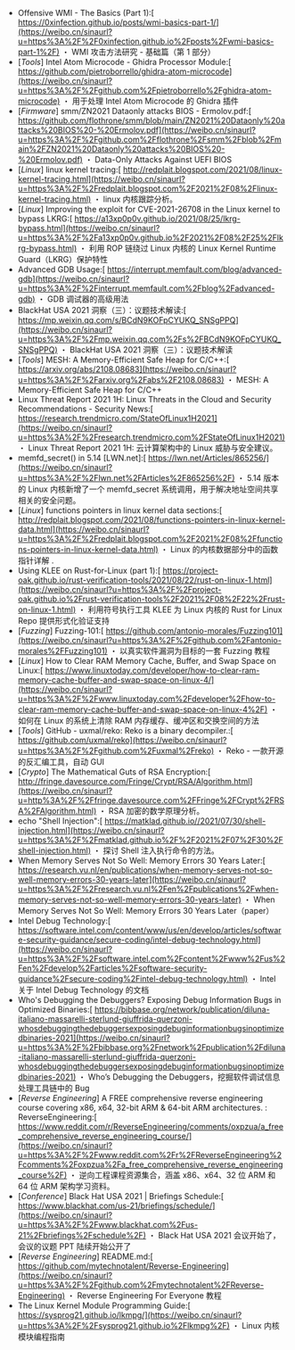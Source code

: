 * Offensive WMI - The Basics (Part 1):[
  https://0xinfection.github.io/posts/wmi-basics-part-1/](https://weibo.cn/sinaurl?u=https%3A%2F%2F0xinfection.github.io%2Fposts%2Fwmi-basics-part-1%2F)
  ・ WMI 攻击方法研究 - 基础篇（第 1 部分）
* [*Tools*] Intel Atom Microcode - Ghidra Processor Module:[
  https://github.com/pietroborrello/ghidra-atom-microcode](https://weibo.cn/sinaurl?u=https%3A%2F%2Fgithub.com%2Fpietroborrello%2Fghidra-atom-microcode)
  ・ 用于处理 Intel Atom Microcode 的 Ghidra 插件
* [*Firmware*] smm/ZN2021 Dataonly attacks BIOS - Ermolov.pdf:[
  https://github.com/flothrone/smm/blob/main/ZN2021%20Dataonly%20attacks%20BIOS%20-%20Ermolov.pdf](https://weibo.cn/sinaurl?u=https%3A%2F%2Fgithub.com%2Fflothrone%2Fsmm%2Fblob%2Fmain%2FZN2021%20Dataonly%20attacks%20BIOS%20-%20Ermolov.pdf)
  ・ Data-Only Attacks Against UEFI BIOS
* [*Linux*] linux kernel tracing:[
  http://redplait.blogspot.com/2021/08/linux-kernel-tracing.html](https://weibo.cn/sinaurl?u=https%3A%2F%2Fredplait.blogspot.com%2F2021%2F08%2Flinux-kernel-tracing.html)
  ・ linux 内核跟踪分析。
* [*Linux*] Improving the exploit for CVE-2021-26708 in the Linux kernel to bypass LKRG:[
  https://a13xp0p0v.github.io/2021/08/25/lkrg-bypass.html](https://weibo.cn/sinaurl?u=https%3A%2F%2Fa13xp0p0v.github.io%2F2021%2F08%2F25%2Flkrg-bypass.html)
  ・ 利用 ROP 链绕过 Linux 内核的 Linux Kernel Runtime Guard（LKRG）保护特性
* Advanced GDB Usage:[
  https://interrupt.memfault.com/blog/advanced-gdb](https://weibo.cn/sinaurl?u=https%3A%2F%2Finterrupt.memfault.com%2Fblog%2Fadvanced-gdb)
  ・ GDB 调试器的高级用法
* BlackHat USA 2021 洞察（三）：议题技术解读:[
  https://mp.weixin.qq.com/s/BCdN9KOFpCYUKQ_SNSgPPQ](https://weibo.cn/sinaurl?u=https%3A%2F%2Fmp.weixin.qq.com%2Fs%2FBCdN9KOFpCYUKQ_SNSgPPQ)
  ・ BlackHat USA 2021 洞察（三）：议题技术解读
* [*Tools*] MESH: A Memory-Efficient Safe Heap for C/C++:[
  https://arxiv.org/abs/2108.08683](https://weibo.cn/sinaurl?u=https%3A%2F%2Farxiv.org%2Fabs%2F2108.08683)
  ・ MESH: A Memory-Efficient Safe Heap for C/C++
* Linux Threat Report 2021 1H: Linux Threats in the Cloud and Security Recommendations - Security News:[
  https://research.trendmicro.com/StateOfLinux1H2021](https://weibo.cn/sinaurl?u=https%3A%2F%2Fresearch.trendmicro.com%2FStateOfLinux1H2021)
  ・ Linux Threat Report 2021 1H: 云计算架构中的 Linux 威胁与安全建议。
* memfd_secret() in 5.14 [LWN.net]:[
  https://lwn.net/Articles/865256/](https://weibo.cn/sinaurl?u=https%3A%2F%2Flwn.net%2FArticles%2F865256%2F)
  ・ 5.14 版本的 Linux 内核新增了一个 memfd_secret 系统调用，用于解决地址空间共享相关的安全问题。
* [*Linux*] functions pointers in linux kernel data sections:[
  http://redplait.blogspot.com/2021/08/functions-pointers-in-linux-kernel-data.html](https://weibo.cn/sinaurl?u=https%3A%2F%2Fredplait.blogspot.com%2F2021%2F08%2Ffunctions-pointers-in-linux-kernel-data.html)
  ・ Linux 的内核数据部分中的函数指针详解 .
* Using KLEE on Rust-for-Linux (part 1):[
  https://project-oak.github.io/rust-verification-tools/2021/08/22/rust-on-linux-1.html](https://weibo.cn/sinaurl?u=https%3A%2F%2Fproject-oak.github.io%2Frust-verification-tools%2F2021%2F08%2F22%2Frust-on-linux-1.html)
  ・ 利用符号执行工具 KLEE 为 Linux 内核的 Rust for Linux Repo 提供形式化验证支持
* [*Fuzzing*] Fuzzing-101:[
  https://github.com/antonio-morales/Fuzzing101](https://weibo.cn/sinaurl?u=https%3A%2F%2Fgithub.com%2Fantonio-morales%2FFuzzing101)
  ・ 以真实软件漏洞为目标的一套 Fuzzing 教程
* [*Linux*] How to Clear RAM Memory Cache, Buffer, and Swap Space on Linux:[
  https://www.linuxtoday.com/developer/how-to-clear-ram-memory-cache-buffer-and-swap-space-on-linux-4/](https://weibo.cn/sinaurl?u=https%3A%2F%2Fwww.linuxtoday.com%2Fdeveloper%2Fhow-to-clear-ram-memory-cache-buffer-and-swap-space-on-linux-4%2F)
  ・ 如何在 Linux 的系统上清除 RAM 内存缓存、缓冲区和交换空间的方法 
* [*Tools*] GitHub - uxmal/reko: Reko is a binary decompiler.:[
  https://github.com/uxmal/reko](https://weibo.cn/sinaurl?u=https%3A%2F%2Fgithub.com%2Fuxmal%2Freko)
  ・ Reko - 一款开源的反汇编工具，自动 GUI
* [*Crypto*] The Mathematical Guts of RSA Encryption:[
  http://fringe.davesource.com/Fringe/Crypt/RSA/Algorithm.html](https://weibo.cn/sinaurl?u=http%3A%2F%2Ffringe.davesource.com%2FFringe%2FCrypt%2FRSA%2FAlgorithm.html)
  ・ RSA 加密的数学原理分析。
* echo "Shell Injection":[
  https://matklad.github.io//2021/07/30/shell-injection.html](https://weibo.cn/sinaurl?u=https%3A%2F%2Fmatklad.github.io%2F%2F2021%2F07%2F30%2Fshell-injection.html)
  ・ 探讨 Shell 注入执行命令的方法。
* When Memory Serves Not So Well: Memory Errors 30 Years Later:[
  https://research.vu.nl/en/publications/when-memory-serves-not-so-well-memory-errors-30-years-later](https://weibo.cn/sinaurl?u=https%3A%2F%2Fresearch.vu.nl%2Fen%2Fpublications%2Fwhen-memory-serves-not-so-well-memory-errors-30-years-later)
  ・ When Memory Serves Not So Well: Memory Errors 30 Years Later（paper）
* Intel Debug Technology:[
  https://software.intel.com/content/www/us/en/develop/articles/software-security-guidance/secure-coding/intel-debug-technology.html](https://weibo.cn/sinaurl?u=https%3A%2F%2Fsoftware.intel.com%2Fcontent%2Fwww%2Fus%2Fen%2Fdevelop%2Farticles%2Fsoftware-security-guidance%2Fsecure-coding%2Fintel-debug-technology.html)
  ・ Intel 关于 Intel Debug Technology 的文档
* Who's Debugging the Debuggers? Exposing Debug Information Bugs in Optimized Binaries:[
  https://bibbase.org/network/publication/diluna-italiano-massarelli-sterlund-giuffrida-querzoni-whosdebuggingthedebuggersexposingdebuginformationbugsinoptimizedbinaries-2021](https://weibo.cn/sinaurl?u=https%3A%2F%2Fbibbase.org%2Fnetwork%2Fpublication%2Fdiluna-italiano-massarelli-sterlund-giuffrida-querzoni-whosdebuggingthedebuggersexposingdebuginformationbugsinoptimizedbinaries-2021)
  ・ Who’s Debugging the Debuggers，挖掘软件调试信息处理工具链中的 Bug
* [*Reverse Engineering*] A FREE comprehensive reverse engineering course covering x86, x64, 32-bit ARM & 64-bit ARM architectures. : ReverseEngineering:[
  https://www.reddit.com/r/ReverseEngineering/comments/oxpzua/a_free_comprehensive_reverse_engineering_course/](https://weibo.cn/sinaurl?u=https%3A%2F%2Fwww.reddit.com%2Fr%2FReverseEngineering%2Fcomments%2Foxpzua%2Fa_free_comprehensive_reverse_engineering_course%2F)
  ・ 逆向工程课程资源集合，涵盖 x86、x64、32 位 ARM 和 64 位 ARM 架构学习资料。
* [*Conference*] Black Hat USA 2021 | Briefings Schedule:[
  https://www.blackhat.com/us-21/briefings/schedule/](https://weibo.cn/sinaurl?u=https%3A%2F%2Fwww.blackhat.com%2Fus-21%2Fbriefings%2Fschedule%2F)
  ・ Black Hat USA 2021 会议开始了，会议的议题 PPT 陆续开始公开了
* [*Reverse Engineering*] README.md:[
  https://github.com/mytechnotalent/Reverse-Engineering](https://weibo.cn/sinaurl?u=https%3A%2F%2Fgithub.com%2Fmytechnotalent%2FReverse-Engineering)
  ・ Reverse Engineering For Everyone 教程
* The Linux Kernel Module Programming Guide:[
  https://sysprog21.github.io/lkmpg/](https://weibo.cn/sinaurl?u=https%3A%2F%2Fsysprog21.github.io%2Flkmpg%2F)
  ・ Linux 内核模块编程指南